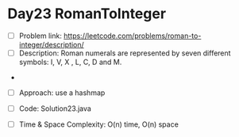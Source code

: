 # Day23 RomanToInteger

- [ ] Problem link: https://leetcode.com/problems/roman-to-integer/description/
- [ ] Description: Roman numerals are represented by seven different symbols: I, V, X
, L, C, D and M.
- 
- [ ] Approach:
use a hashmap

- [ ] Code:
Solution23.java


- [ ] Time & Space Complexity:
O(n) time, O(n) space

